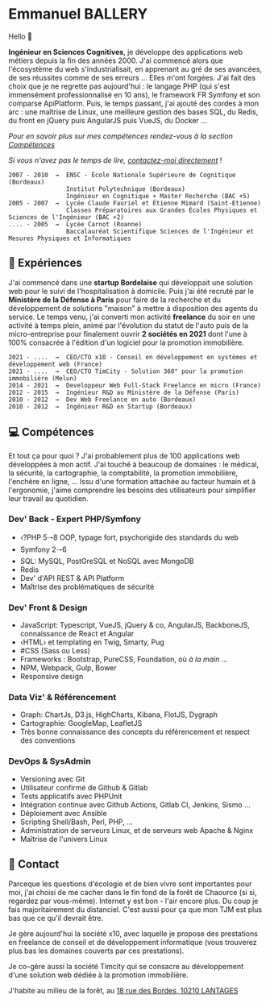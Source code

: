 # Emmanuel BALLERY

Hello 👋

**Ingénieur en Sciences Cognitives**, je développe des applications web métiers depuis la fin des années 2000. J'ai commencé alors que l'écosystème du web s'industrialisait, en apprenant au gré de ses avancées, de ses réussites comme de ses erreurs ... Elles m'ont forgées. J'ai fait des choix que je ne regrette pas aujourd'hui : le langage PHP (qui s'est immensément professionnalisé en 10 ans), le framework FR Symfony et son comparse ApiPlatform. Puis, le temps passant, j'ai ajouté des cordes à mon arc : une maîtrise de Linux, une meilleure gestion des bases SQL, du Redis, du front en jQuery puis AngularJS puis VueJS, du Docker ...

*Pour en savoir plus sur mes compétences rendez-vous à la section [Compétences](README.md#-compétences)*

*Si vous n'avez pas le temps de lire, [contactez-moi directement](README.md#-contact)* !

```text
2007 - 2010  ⇝  ENSC - École Nationale Supérieure de Cognitique (Bordeaux)
                Institut Polytechnique (Bordeaux)
                Ingénieur en Cognitique + Master Recherche (BAC +5)
2005 - 2007  ⇝  Lycée Claude Fauriel et Étienne Mimard (Saint‐Etienne)
                Classes Préparatoires aux Grandes Écoles Physiques et Sciences de l'Ingénieur (BAC +2)
.... - 2005  ⇝  Lycée Carnot (Roanne)
                Baccalauréat Scientifique Sciences de l'Ingénieur et Mesures Physiques et Informatiques
```

## 🚀 Expériences

J'ai commencé dans une **startup Bordelaise** qui développait une solution web pour le suivi de l'hospitalisation à domicile. Puis j'ai été recruté par le **Ministère de la Défense à Paris** pour faire de la recherche et du développement de solutions "maison" à mettre à disposition des agents du service. Le temps venu, j'ai converti mon activité **freelance** du soir en une activité à temps plein, animé par l'évolution du statut de l'auto puis de la micro-entreprise pour finalement ouvrir **2 sociétés en 2021** dont l'une à 100% consacrée à l'édition d'un logiciel pour la promotion immobilière.

```text
2021 - ....  ⇝  CEO/CTO x10 - Conseil en développement en systèmes et développement web (France)
2021 - ....  ⇝  CEO/CTO TimCity - Solution 360° pour la promotion immobilière (Melun)
2014 - 2021  ⇝  Developpeur Web Full-Stack Freelance en micro (France)
2012 - 2015  ⇝  Ingénieur R&D au Ministère de la Défense (Paris)
2010 - 2012  ⇝  Dev Web Freelance en auto (Bordeaux)
2010 - 2012  ⇝  Ingénieur R&D en Startup (Bordeaux)
```

## 💻 Compétences

Et tout ça pour quoi ? J'ai probablement plus de 100 applications web développées à mon actif. J'ai touché à beaucoup de domaines : le médical, la sécurité, la cartographie, la comptabilité, la promotion immobilière, l'enchère en ligne, ... Issu d'une formation attachée au facteur humain et à l'ergonomie, j'aime comprendre les besoins des utilisateurs pour simplifier leur travail au quotidien.

### Dev' Back - Expert PHP/Symfony

- ‹?PHP 5🠒8 OOP, typage fort, psychorigide des standards du web
- Symfony 2🠒6
- SQL: MySQL, PostGreSQL et NoSQL avec MongoDB
- Redis
- Dev' d'API REST & API Platform
- Maîtrise des problématiques de sécurité

### Dev' Front & Design

- JavaScript: Typescript, VueJS, jQuery & co, AngularJS, BackboneJS, connaissance de React et Angular
- ‹HTML› et templating en Twig, Smarty, Pug
- #CSS (Sass ou Less)
- Frameworks : Bootstrap, PureCSS, Foundation, où *à la main* ...
- NPM, Webpack, Gulp, Bower
- Responsive design

### Data Viz' & Référencement

- Graph: ChartJs, D3.js, HighCharts, Kibana, FlotJS, Dygraph
- Cartographie: GoogleMap, LeafletJS
- Très bonne connaissance des concepts du référencement et respect des conventions

### DevOps & SysAdmin

- Versioning avec Git
- Utilisateur confirmé de Github & Gitlab
- Tests applicatifs avec PHPUnit
- Intégration continue avec Github Actions, Gitlab CI, Jenkins, Sismo ...
- Déploiement avec Ansible
- Scripting Shell/Bash, Perl, PHP, ...
- Administration de serveurs Linux, et de serveurs web Apache & Nginx
- Maîtrise de l'univers Linux

## 🏢 Contact

Parceque les questions d'écologie et de bien vivre sont importantes pour moi, j'ai choisi de me cacher dans le fin fond de la forêt de Chaource (si si, regardez par vous-même). Internet y est bon - l'air encore plus. Du coup je fais majoritairement du distanciel. C'est aussi pour ça que mon TJM est plus bas que ce qu'il devrait être.

Je gère aujourd'hui la société x10, avec laquelle je propose des prestations en freelance de conseil et de développement informatique (vous trouverez plus bas les domaines couverts par ces prestations).

Je co-gère aussi la société Timcity qui se consacre au développement d'une solution web dédiée à la promotion immobilière.

J'habite au milieu de la forêt, au [18 rue des Bordes, 10210 LANTAGES](https://www.google.com/maps/place/18+Rue+des+Bordes,+10210+Lantages)


